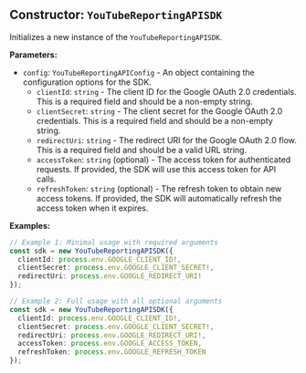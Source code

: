 ## Constructor: `YouTubeReportingAPISDK`

Initializes a new instance of the `YouTubeReportingAPISDK`.

**Parameters:**

- `config`: `YouTubeReportingAPIConfig` - An object containing the configuration options for the SDK.
  - `clientId`: `string` - The client ID for the Google OAuth 2.0 credentials. This is a required field and should be a non-empty string.
  - `clientSecret`: `string` - The client secret for the Google OAuth 2.0 credentials. This is a required field and should be a non-empty string.
  - `redirectUri`: `string` - The redirect URI for the Google OAuth 2.0 flow. This is a required field and should be a valid URL string.
  - `accessToken`: `string` (optional) - The access token for authenticated requests. If provided, the SDK will use this access token for API calls.
  - `refreshToken`: `string` (optional) - The refresh token to obtain new access tokens. If provided, the SDK will automatically refresh the access token when it expires.

**Examples:**

```typescript
// Example 1: Minimal usage with required arguments
const sdk = new YouTubeReportingAPISDK({
  clientId: process.env.GOOGLE_CLIENT_ID!,
  clientSecret: process.env.GOOGLE_CLIENT_SECRET!,
  redirectUri: process.env.GOOGLE_REDIRECT_URI!
});

// Example 2: Full usage with all optional arguments
const sdk = new YouTubeReportingAPISDK({
  clientId: process.env.GOOGLE_CLIENT_ID!,
  clientSecret: process.env.GOOGLE_CLIENT_SECRET!,
  redirectUri: process.env.GOOGLE_REDIRECT_URI!,
  accessToken: process.env.GOOGLE_ACCESS_TOKEN,
  refreshToken: process.env.GOOGLE_REFRESH_TOKEN
});
```